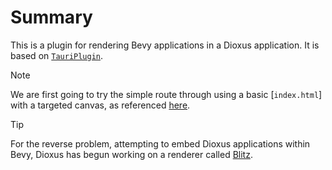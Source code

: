 # Summary
This is a plugin for rendering Bevy applications in a Dioxus application. It is based on [`TauriPlugin`](https://github.com/sunxfancy/BevyTauriExample/blob/main/src-tauri/src/tauri_plugin.rs). 

> [!NOTE]
> We are first going to try the simple route through using a basic [`index.html`] with a targeted canvas, as referenced [here](https://github.com/DioxusLabs/dioxus/discussions/2880).

> [!TIP]
> For the reverse problem, attempting to embed Dioxus applications within Bevy, Dioxus has begun working on a renderer called [Blitz](https://github.com/DioxusLabs/blitz).